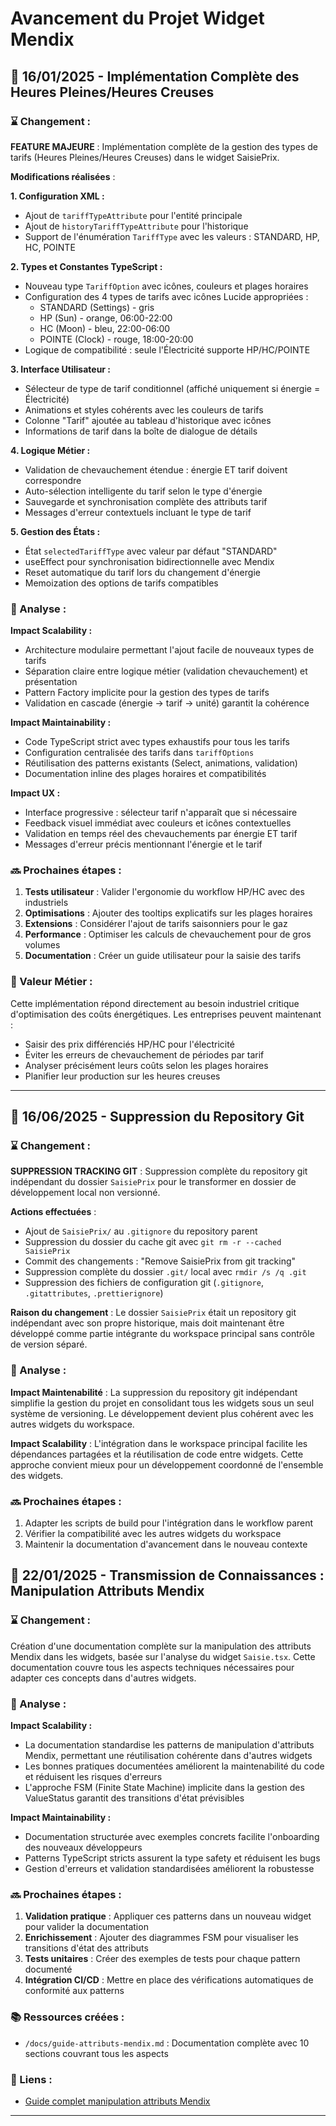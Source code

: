 # Avancement du Projet Widget Mendix

## 📅 16/01/2025 - Implémentation Complète des Heures Pleines/Heures Creuses

### ⌛ Changement :
**FEATURE MAJEURE** : Implémentation complète de la gestion des types de tarifs (Heures Pleines/Heures Creuses) dans le widget SaisiePrix.

**Modifications réalisées** :

**1. Configuration XML :**
- Ajout de `tariffTypeAttribute` pour l'entité principale
- Ajout de `historyTariffTypeAttribute` pour l'historique
- Support de l'énumération `TariffType` avec les valeurs : STANDARD, HP, HC, POINTE

**2. Types et Constantes TypeScript :**
- Nouveau type `TariffOption` avec icônes, couleurs et plages horaires
- Configuration des 4 types de tarifs avec icônes Lucide appropriées :
  - STANDARD (Settings) - gris
  - HP (Sun) - orange, 06:00-22:00
  - HC (Moon) - bleu, 22:00-06:00  
  - POINTE (Clock) - rouge, 18:00-20:00
- Logique de compatibilité : seule l'Électricité supporte HP/HC/POINTE

**3. Interface Utilisateur :**
- Sélecteur de type de tarif conditionnel (affiché uniquement si énergie = Électricité)
- Animations et styles cohérents avec les couleurs de tarifs
- Colonne "Tarif" ajoutée au tableau d'historique avec icônes
- Informations de tarif dans la boîte de dialogue de détails

**4. Logique Métier :**
- Validation de chevauchement étendue : énergie ET tarif doivent correspondre
- Auto-sélection intelligente du tarif selon le type d'énergie
- Sauvegarde et synchronisation complète des attributs tarif
- Messages d'erreur contextuels incluant le type de tarif

**5. Gestion des États :**
- État `selectedTariffType` avec valeur par défaut "STANDARD"
- useEffect pour synchronisation bidirectionnelle avec Mendix
- Reset automatique du tarif lors du changement d'énergie
- Memoization des options de tarifs compatibles

### 🤔 Analyse :
**Impact Scalability :** 
- Architecture modulaire permettant l'ajout facile de nouveaux types de tarifs
- Séparation claire entre logique métier (validation chevauchement) et présentation
- Pattern Factory implicite pour la gestion des types de tarifs
- Validation en cascade (énergie → tarif → unité) garantit la cohérence

**Impact Maintainability :**
- Code TypeScript strict avec types exhaustifs pour tous les tarifs
- Configuration centralisée des tarifs dans `tariffOptions`
- Réutilisation des patterns existants (Select, animations, validation)
- Documentation inline des plages horaires et compatibilités

**Impact UX :**
- Interface progressive : sélecteur tarif n'apparaît que si nécessaire
- Feedback visuel immédiat avec couleurs et icônes contextuelles
- Validation en temps réel des chevauchements par énergie ET tarif
- Messages d'erreur précis mentionnant l'énergie et le tarif

### 🔜 Prochaines étapes :
1. **Tests utilisateur** : Valider l'ergonomie du workflow HP/HC avec des industriels
2. **Optimisations** : Ajouter des tooltips explicatifs sur les plages horaires
3. **Extensions** : Considérer l'ajout de tarifs saisonniers pour le gaz
4. **Performance** : Optimiser les calculs de chevauchement pour de gros volumes
5. **Documentation** : Créer un guide utilisateur pour la saisie des tarifs

### 🎯 Valeur Métier :
Cette implémentation répond directement au besoin industriel critique d'optimisation des coûts énergétiques. Les entreprises peuvent maintenant :
- Saisir des prix différenciés HP/HC pour l'électricité
- Éviter les erreurs de chevauchement de périodes par tarif
- Analyser précisément leurs coûts selon les plages horaires
- Planifier leur production sur les heures creuses

---

## 📅 16/06/2025 - Suppression du Repository Git

### ⌛ Changement :
**SUPPRESSION TRACKING GIT** : Suppression complète du repository git indépendant du dossier `SaisiePrix` pour le transformer en dossier de développement local non versionné.

**Actions effectuées** :
- Ajout de `SaisiePrix/` au `.gitignore` du repository parent
- Suppression du dossier du cache git avec `git rm -r --cached SaisiePrix`
- Commit des changements : "Remove SaisiePrix from git tracking"
- Suppression complète du dossier `.git/` local avec `rmdir /s /q .git`
- Suppression des fichiers de configuration git (`.gitignore`, `.gitattributes`, `.prettierignore`)

**Raison du changement** :
Le dossier `SaisiePrix` était un repository git indépendant avec son propre historique, mais doit maintenant être développé comme partie intégrante du workspace principal sans contrôle de version séparé.

### 🤔 Analyse :
**Impact Maintenabilité** : La suppression du repository git indépendant simplifie la gestion du projet en consolidant tous les widgets sous un seul système de versioning. Le développement devient plus cohérent avec les autres widgets du workspace.

**Impact Scalability** : L'intégration dans le workspace principal facilite les dépendances partagées et la réutilisation de code entre widgets. Cette approche convient mieux pour un développement coordonné de l'ensemble des widgets.

### 🔜 Prochaines étapes :
1. Adapter les scripts de build pour l'intégration dans le workflow parent
2. Vérifier la compatibilité avec les autres widgets du workspace
3. Maintenir la documentation d'avancement dans le nouveau contexte

## 📅 22/01/2025 - Transmission de Connaissances : Manipulation Attributs Mendix

### ⌛ Changement :
Création d'une documentation complète sur la manipulation des attributs Mendix dans les widgets, basée sur l'analyse du widget `Saisie.tsx`. Cette documentation couvre tous les aspects techniques nécessaires pour adapter ces concepts dans d'autres widgets.

### 🤔 Analyse :
**Impact Scalability :** 
- La documentation standardise les patterns de manipulation d'attributs Mendix, permettant une réutilisation cohérente dans d'autres widgets
- Les bonnes pratiques documentées améliorent la maintenabilité du code et réduisent les risques d'erreurs
- L'approche FSM (Finite State Machine) implicite dans la gestion des ValueStatus garantit des transitions d'état prévisibles

**Impact Maintainability :**
- Documentation structurée avec exemples concrets facilite l'onboarding des nouveaux développeurs
- Patterns TypeScript stricts assurent la type safety et réduisent les bugs
- Gestion d'erreurs et validation standardisées améliorent la robustesse

### 🔜 Prochaines étapes :
1. **Validation pratique** : Appliquer ces patterns dans un nouveau widget pour valider la documentation
2. **Enrichissement** : Ajouter des diagrammes FSM pour visualiser les transitions d'état des attributs
3. **Tests unitaires** : Créer des exemples de tests pour chaque pattern documenté
4. **Intégration CI/CD** : Mettre en place des vérifications automatiques de conformité aux patterns

### 📚 Ressources créées :
- `/docs/guide-attributs-mendix.md` : Documentation complète avec 10 sections couvrant tous les aspects

### 🔗 Liens :
- [Guide complet manipulation attributs Mendix](./docs/guide-attributs-mendix.md)

--- 